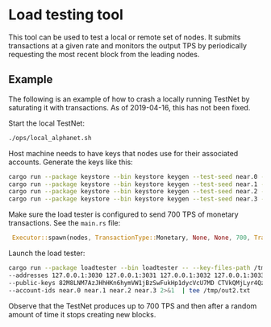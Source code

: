 # Load testing tool

This tool can be used to test a local or remote set of nodes. It submits transactions at a given rate and monitors
the output TPS by periodically requesting the most recent block from the leading nodes.

## Example

The following is an example of how to crash a locally running TestNet by saturating it with transactions.
As of 2019-04-16, this has not been fixed.

Start the local TestNet:
```bash
./ops/local_alphanet.sh
```

Host machine needs to have keys that nodes use for their associated accounts. Generate the keys like this:

```bash
cargo run --package keystore --bin keystore keygen --test-seed near.0 -p /tmp/keys/
cargo run --package keystore --bin keystore keygen --test-seed near.1 -p /tmp/keys/
cargo run --package keystore --bin keystore keygen --test-seed near.2 -p /tmp/keys/
cargo run --package keystore --bin keystore keygen --test-seed near.3 -p /tmp/keys/
```

Make sure the load tester is configured to send 700 TPS of monetary transactions. See the `main.rs` file:
```rust
 Executor::spawn(nodes, TransactionType::Monetary, None, None, 700, TrafficType::Regular);
```

Launch the load tester:
```bash
cargo run --package loadtester --bin loadtester -- --key-files-path /tmp/keys \
--addresses 127.0.0.1:3030 127.0.0.1:3031 127.0.0.1:3032 127.0.0.1:3033 \
--public-keys 82M8LNM7AzJHhHKn6hymVW1jBzSwFukHp1dycVcU7MD CTVkQMjLyr4QzoXrTDVzfCUp95sCJPwLJZ34JTiekxMV EJ1DMa6s2ngC5GtZb3Z2DZzat2xFZ34j15VLY37dcdXX 3DToePHssYc75SsxZgzgVLwXE8XQXKjdpdL7CT7D34UE \
--account-ids near.0 near.1 near.2 near.3 2>&1  | tee /tmp/out2.txt
```

Observe that the TestNet produces up to 700 TPS and then after a random amount of time it stops creating new blocks.

